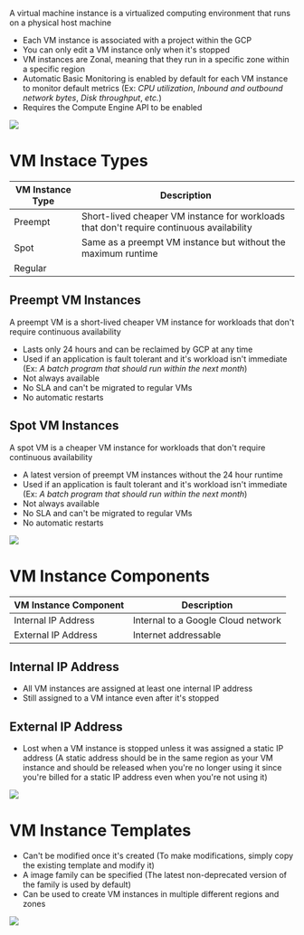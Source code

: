 A virtual machine instance is a virtualized computing environment that runs on a physical host machine

* Each VM instance is associated with a project within the GCP
* You can only edit a VM instance only when it's stopped
* VM instances are Zonal, meaning that they run in a specific zone within a specific region
* Automatic Basic Monitoring is enabled by default for each VM instance to monitor default metrics (Ex: *CPU utilization*, *Inbound and outbound network bytes*, *Disk throughput*, *etc.*)
* Requires the Compute Engine API to be enabled

![](https://github.com/JonmarCorpuz/SecondBrain/blob/main/Assets/Whitespace.png)

# VM Instace Types 

| VM Instance Type | Description |
| --- | --- |
| Preempt | Short-lived cheaper VM instance for workloads that don't require continuous availability |
| Spot | Same as a preempt VM instance but without the maximum runtime |
| Regular | |

## Preempt VM Instances

A preempt VM is a short-lived cheaper VM instance for workloads that don't require continuous availability

* Lasts only 24 hours and can be reclaimed by GCP at any time
* Used if an application is fault tolerant and it's workload isn't immediate (Ex: *A batch program that should run within the next month*)
* Not always available
* No SLA and can't be migrated to regular VMs
* No automatic restarts

## Spot VM Instances

A spot VM is a cheaper VM instance for workloads that don't require continuous availability

* A latest version of preempt VM instances without the 24 hour runtime
* Used if an application is fault tolerant and it's workload isn't immediate (Ex: *A batch program that should run within the next month*)
* Not always available
* No SLA and can't be migrated to regular VMs
* No automatic restarts

![](https://github.com/JonmarCorpuz/SecondBrain/blob/main/Assets/Whitespace.png)

# VM Instance Components

| VM Instance Component | Description | 
| --- | --- |
| Internal IP Address | Internal to a Google Cloud network |
| External IP Address | Internet addressable |

## Internal IP Address

* All VM instances are assigned at least one internal IP address
* Still assigned to a VM intance even after it's stopped

## External IP Address

* Lost when a VM instance is stopped unless it was assigned a static IP address (A static address should be in the same region as your VM instance and should be released when you're no longer using it since you're billed for a static IP address even when you're not using it)

![](https://github.com/JonmarCorpuz/SecondBrain/blob/main/Assets/Whitespace.png)

# VM Instance Templates

* Can't be modified once it's created (To make modifications, simply copy the existing template and modify it)
* A image family can be specified (The latest non-deprecated version of the family is used by default)
* Can be used to create VM instances in multiple different regions and zones

![](https://github.com/JonmarCorpuz/SecondBrain/blob/main/Assets/Whitespace.png)
